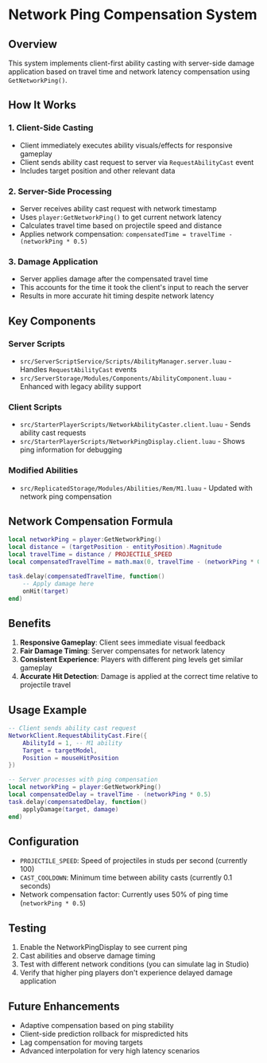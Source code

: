 # Network Ping Compensation System

## Overview

This system implements client-first ability casting with server-side damage application based on travel time and network latency compensation using `GetNetworkPing()`.

## How It Works

### 1. Client-Side Casting
- Client immediately executes ability visuals/effects for responsive gameplay
- Client sends ability cast request to server via `RequestAbilityCast` event
- Includes target position and other relevant data

### 2. Server-Side Processing
- Server receives ability cast request with network timestamp
- Uses `player:GetNetworkPing()` to get current network latency
- Calculates travel time based on projectile speed and distance
- Applies network compensation: `compensatedTime = travelTime - (networkPing * 0.5)`

### 3. Damage Application
- Server applies damage after the compensated travel time
- This accounts for the time it took the client's input to reach the server
- Results in more accurate hit timing despite network latency

## Key Components

### Server Scripts
- `src/ServerScriptService/Scripts/AbilityManager.server.luau` - Handles `RequestAbilityCast` events
- `src/ServerStorage/Modules/Components/AbilityComponent.luau` - Enhanced with legacy ability support

### Client Scripts
- `src/StarterPlayerScripts/NetworkAbilityCaster.client.luau` - Sends ability cast requests
- `src/StarterPlayerScripts/NetworkPingDisplay.client.luau` - Shows ping information for debugging

### Modified Abilities
- `src/ReplicatedStorage/Modules/Abilities/Rem/M1.luau` - Updated with network ping compensation

## Network Compensation Formula

```lua
local networkPing = player:GetNetworkPing()
local distance = (targetPosition - entityPosition).Magnitude
local travelTime = distance / PROJECTILE_SPEED
local compensatedTravelTime = math.max(0, travelTime - (networkPing * 0.5))

task.delay(compensatedTravelTime, function()
    -- Apply damage here
    onHit(target)
end)
```

## Benefits

1. **Responsive Gameplay**: Client sees immediate visual feedback
2. **Fair Damage Timing**: Server compensates for network latency
3. **Consistent Experience**: Players with different ping levels get similar gameplay
4. **Accurate Hit Detection**: Damage is applied at the correct time relative to projectile travel

## Usage Example

```lua
-- Client sends ability cast request
NetworkClient.RequestAbilityCast.Fire({
    AbilityId = 1, -- M1 ability
    Target = targetModel,
    Position = mouseHitPosition
})

-- Server processes with ping compensation
local networkPing = player:GetNetworkPing()
local compensatedDelay = travelTime - (networkPing * 0.5)
task.delay(compensatedDelay, function()
    applyDamage(target, damage)
end)
```

## Configuration

- `PROJECTILE_SPEED`: Speed of projectiles in studs per second (currently 100)
- `CAST_COOLDOWN`: Minimum time between ability casts (currently 0.1 seconds)
- Network compensation factor: Currently uses 50% of ping time (`networkPing * 0.5`)

## Testing

1. Enable the NetworkPingDisplay to see current ping
2. Cast abilities and observe damage timing
3. Test with different network conditions (you can simulate lag in Studio)
4. Verify that higher ping players don't experience delayed damage application

## Future Enhancements

- Adaptive compensation based on ping stability
- Client-side prediction rollback for mispredicted hits
- Lag compensation for moving targets
- Advanced interpolation for very high latency scenarios
